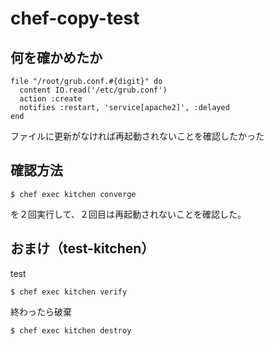 # chef-copy-test

## 何を確かめたか



```
file "/root/grub.conf.#{digit}" do
  content IO.read('/etc/grub.conf')
  action :create
  notifies :restart, 'service[apache2]', :delayed
end
```

ファイルに更新がなければ再起動されないことを確認したかった


## 確認方法


```
$ chef exec kitchen converge
```
を２回実行して、２回目は再起動されないことを確認した。

## おまけ（test-kitchen）

test
```
$ chef exec kitchen verify
```

終わったら破棄
```
$ chef exec kitchen destroy
```

